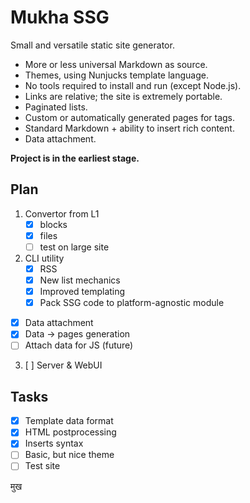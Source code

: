 # Mukha SSG

Small and versatile static site generator.

- More or less universal Markdown as source.
- Themes, using Nunjucks template language.
- No tools required to install and run (except Node.js).
- Links are relative; the site is extremely portable.
- Paginated lists.
- Custom or automatically generated pages for tags.
- Standard Markdown + ability to insert rich content.
- Data attachment.

**Project is in the earliest stage.**

## Plan

1. Convertor from L1
   - [x] blocks
   - [x] files
   - [ ] test on large site
2. CLI utility
   - [x] RSS
   - [x] New list mechanics
   - [x] Improved templating
   - [x] Pack SSG code to platform-agnostic module

- [x] Data attachment
- [x] Data → pages generation
- [ ] Attach data for JS (future)

3. [ ] Server & WebUI

## Tasks

- [x] Template data format
- [x] HTML postprocessing
- [x] Inserts syntax
- [ ] Basic, but nice theme
- [ ] Test site

मुख
